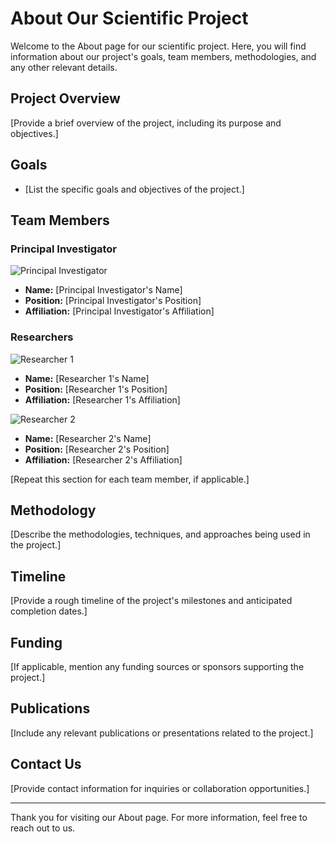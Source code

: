 # About Our Scientific Project

Welcome to the About page for our scientific project. Here, you will find information about our project's goals, team members, methodologies, and any other relevant details.

## Project Overview

[Provide a brief overview of the project, including its purpose and objectives.]

## Goals

- [List the specific goals and objectives of the project.]

## Team Members

### Principal Investigator

![Principal Investigator](link_to_image)
- **Name:** [Principal Investigator's Name]
- **Position:** [Principal Investigator's Position]
- **Affiliation:** [Principal Investigator's Affiliation]

### Researchers

![Researcher 1](link_to_image)
- **Name:** [Researcher 1's Name]
- **Position:** [Researcher 1's Position]
- **Affiliation:** [Researcher 1's Affiliation]

![Researcher 2](link_to_image)
- **Name:** [Researcher 2's Name]
- **Position:** [Researcher 2's Position]
- **Affiliation:** [Researcher 2's Affiliation]

[Repeat this section for each team member, if applicable.]

## Methodology

[Describe the methodologies, techniques, and approaches being used in the project.]

## Timeline

[Provide a rough timeline of the project's milestones and anticipated completion dates.]

## Funding

[If applicable, mention any funding sources or sponsors supporting the project.]

## Publications

[Include any relevant publications or presentations related to the project.]

## Contact Us

[Provide contact information for inquiries or collaboration opportunities.]

---

Thank you for visiting our About page. For more information, feel free to reach out to us.
